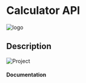 # Calculator API

![logo](images/icon.png)

## Description

![Project](images/project.png)


#### Documentation
